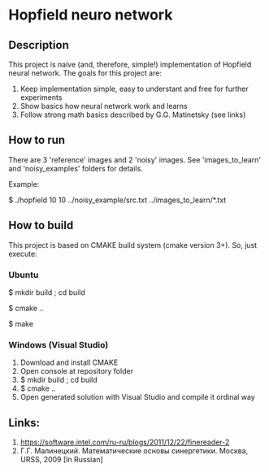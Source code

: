 # Hopfield neuro network

## Description

This project is naive (and, therefore, simple!) implementation of Hopfield neural network.
The goals for this project are:

1. Keep implementation simple, easy to understant and free for further experiments
2. Show basics how neural network work and learns
3. Follow strong math basics described by G.G. Matinetsky (see links)

## How to run

There are 3 'reference' images and 2 'noisy' images. See 'images_to_learn' and 'noisy_examples' folders for details.

Example:

$ ./hopfield 10 10 ../noisy_example/src.txt ../images_to_learn/*.txt

## How to build

This project is based on CMAKE build system (cmake version 3+). So, just execute:

### Ubuntu

$ mkdir build ; cd build

$ cmake ..

$ make

### Windows (Visual Studio)

1. Download and install CMAKE
2. Open console at repository folder
3. $ mkdir build ; cd build
4. $ cmake ..
5. Open generated solution with Visual Studio and compile it ordinal way

## Links:

1. https://software.intel.com/ru-ru/blogs/2011/12/22/finereader-2
2. Г.Г. Малинецкий. Математические основы синергетики. Москва, URSS, 2009 [In Russian]

